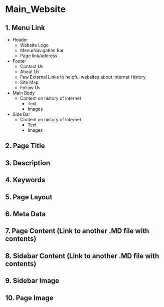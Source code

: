 # Main_Website

## 1. Menu Link
* Header
  * Website Logo
  * Menu/Navigation Bar
  * Page link/address
* Footer
  * Contact Us
  * About Us
  * Few External Links to helpful websites about Internet History
  * Site Map
  * Follow Us
* Main Body
  * Content on history of internet
    * Text
    * Images  
* Side Bar
  * Content on history of internet
    * Text
    * Images  

## 2. Page Title

## 3. Description

## 4. Keywords

## 5. Page Layout

## 6. Meta Data

## 7. Page Content (Link to another .MD file with contents)

## 8. Sidebar Content (Link to another .MD file with contents)

## 9. Sidebar Image

## 10. Page Image 

